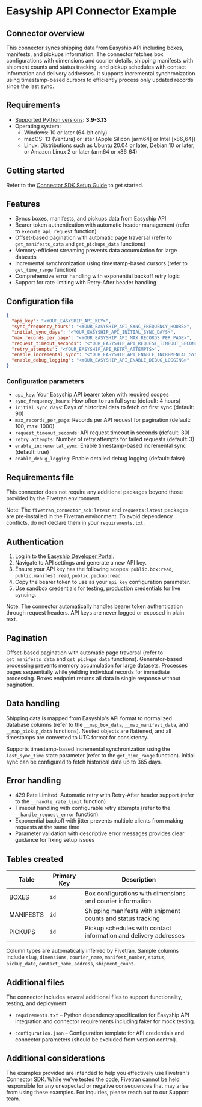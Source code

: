 # Easyship API Connector Example

## Connector overview
This connector syncs shipping data from Easyship API including boxes, manifests, and pickups information. The connector fetches box configurations with dimensions and courier details, shipping manifests with shipment counts and status tracking, and pickup schedules with contact information and delivery addresses. It supports incremental synchronization using timestamp-based cursors to efficiently process only updated records since the last sync.

## Requirements
- [Supported Python versions](https://github.com/fivetran/fivetran_connector_sdk/blob/main/README.md#requirements): **3.9-3.13**
- Operating system:
  - Windows: 10 or later (64-bit only)
  - macOS: 13 (Ventura) or later (Apple Silicon [arm64] or Intel [x86_64])
  - Linux: Distributions such as Ubuntu 20.04 or later, Debian 10 or later, or Amazon Linux 2 or later (arm64 or x86_64)

## Getting started
Refer to the [Connector SDK Setup Guide](https://fivetran.com/docs/connectors/connector-sdk/setup-guide) to get started.

## Features
- Syncs boxes, manifests, and pickups data from Easyship API
- Bearer token authentication with automatic header management (refer to `execute_api_request` function)
- Offset-based pagination with automatic page traversal (refer to `get_manifests_data` and `get_pickups_data` functions)
- Memory-efficient streaming prevents data accumulation for large datasets
- Incremental synchronization using timestamp-based cursors (refer to `get_time_range` function)
- Comprehensive error handling with exponential backoff retry logic
- Support for rate limiting with Retry-After header handling

## Configuration file
```json
{
  "api_key": "<YOUR_EASYSHIP_API_KEY>",
  "sync_frequency_hours": "<YOUR_EASYSHIP_API_SYNC_FREQUENCY_HOURS>",
  "initial_sync_days": "<YOUR_EASYSHIP_API_INITIAL_SYNC_DAYS>",
  "max_records_per_page": "<YOUR_EASYSHIP_API_MAX_RECORDS_PER_PAGE>",
  "request_timeout_seconds": "<YOUR_EASYSHIP_API_REQUEST_TIMEOUT_SECONDS>",
  "retry_attempts": "<YOUR_EASYSHIP_API_RETRY_ATTEMPTS>",
  "enable_incremental_sync": "<YOUR_EASYSHIP_API_ENABLE_INCREMENTAL_SYNC>",
  "enable_debug_logging": "<YOUR_EASYSHIP_API_ENABLE_DEBUG_LOGGING>"
}
```

### Configuration parameters
- `api_key`: Your Easyship API bearer token with required scopes
- `sync_frequency_hours`: How often to run full sync (default: 4 hours)
- `initial_sync_days`: Days of historical data to fetch on first sync (default: 90)
- `max_records_per_page`: Records per API request for pagination (default: 100, max: 1000)
- `request_timeout_seconds`: API request timeout in seconds (default: 30)
- `retry_attempts`: Number of retry attempts for failed requests (default: 3)
- `enable_incremental_sync`: Enable timestamp-based incremental sync (default: true)
- `enable_debug_logging`: Enable detailed debug logging (default: false)

## Requirements file
This connector does not require any additional packages beyond those provided by the Fivetran environment.

Note: The `fivetran_connector_sdk:latest` and `requests:latest` packages are pre-installed in the Fivetran environment. To avoid dependency conflicts, do not declare them in your `requirements.txt`.

## Authentication
1. Log in to the [Easyship Developer Portal](https://www.easyship.com/developers).
2. Navigate to API settings and generate a new API key.
3. Ensure your API key has the following scopes: `public.box:read`, `public.manifest:read`, `public.pickup:read`.
4. Copy the bearer token to use as your `api_key` configuration parameter.
5. Use sandbox credentials for testing, production credentials for live syncing.

Note: The connector automatically handles bearer token authentication through request headers. API keys are never logged or exposed in plain text.

## Pagination
Offset-based pagination with automatic page traversal (refer to `get_manifests_data` and `get_pickups_data` functions). Generator-based processing prevents memory accumulation for large datasets. Processes pages sequentially while yielding individual records for immediate processing. Boxes endpoint returns all data in single response without pagination.

## Data handling
Shipping data is mapped from Easyship's API format to normalized database columns (refer to the `__map_box_data`, `__map_manifest_data`, and `__map_pickup_data` functions). Nested objects are flattened, and all timestamps are converted to UTC format for consistency.

Supports timestamp-based incremental synchronization using the `last_sync_time` state parameter (refer to the `get_time_range` function). Initial sync can be configured to fetch historical data up to 365 days.

## Error handling
- 429 Rate Limited: Automatic retry with Retry-After header support (refer to the `__handle_rate_limit` function)
- Timeout handling with configurable retry attempts (refer to the `__handle_request_error` function)
- Exponential backoff with jitter prevents multiple clients from making requests at the same time
- Parameter validation with descriptive error messages provides clear guidance for fixing setup issues

## Tables created
| Table | Primary Key | Description |
|-------|-------------|-------------|
| BOXES | `id` | Box configurations with dimensions and courier information |
| MANIFESTS | `id` | Shipping manifests with shipment counts and status tracking |
| PICKUPS | `id` | Pickup schedules with contact information and delivery addresses |

Column types are automatically inferred by Fivetran. Sample columns include `slug`, `dimensions`, `courier_name`, `manifest_number`, `status`, `pickup_date`, `contact_name`, `address`, `shipment_count`.

## Additional files

The connector includes several additional files to support functionality, testing, and deployment:

- `requirements.txt` – Python dependency specification for Easyship API integration and connector requirements including faker for mock testing.

- `configuration.json` – Configuration template for API credentials and connector parameters (should be excluded from version control).


## Additional considerations
The examples provided are intended to help you effectively use Fivetran's Connector SDK. While we've tested the code, Fivetran cannot be held responsible for any unexpected or negative consequences that may arise from using these examples. For inquiries, please reach out to our Support team.